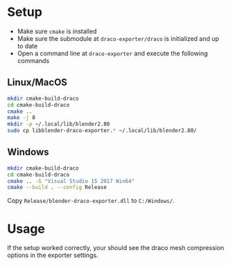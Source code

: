 # Setup
* Make sure `cmake` is installed
* Make sure the submodule at `draco-exporter/draco` is initialized and up to date
* Open a command line at `draco-exporter` and execute the following commands

## Linux/MacOS
```bash
mkdir cmake-build-draco
cd cmake-build-draco
cmake ..
make -j 8
mkdir -p ~/.local/lib/blender2.80
sudo cp libblender-draco-exporter.* ~/.local/lib/blender2.80/
```

## Windows
```bash
mkdir cmake-build-draco
cd cmake-build-draco
cmake .. -G "Visual Studio 15 2017 Win64"
cmake --build . --config Release
```

Copy `Release/blender-draco-exporter.dll` to `C:/Windows/`.

# Usage
If the setup worked correctly, your should see the draco mesh compression options in the exporter settings.
